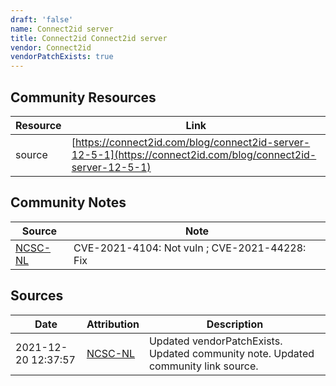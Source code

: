 ```yaml
---
draft: 'false'
name: Connect2id server
title: Connect2id Connect2id server
vendor: Connect2id
vendorPatchExists: true
---
```



## Community Resources
| Resource | Link |
| --- | --- |
| source | [https://connect2id.com/blog/connect2id-server-12-5-1](https://connect2id.com/blog/connect2id-server-12-5-1) |

## Community Notes
| Source | Note |
| --- | --- |
| [NCSC-NL](https://github.com/NCSC-NL/log4shell/blob/main/software/README.md) | CVE-2021-4104: Not vuln ; CVE-2021-44228: Fix </ul> |

## Sources
| Date | Attribution | Description |
| --- | --- | --- |
| 2021-12-20 12:37:57 | [NCSC-NL](https://github.com/NCSC-NL/log4shell/blob/main/software/README.md) | Updated vendorPatchExists. Updated community note. Updated community link source.  |
